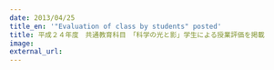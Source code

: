 ```yaml
---
date: 2013/04/25
title_en: '"Evaluation of class by students" posted'
title: 平成２４年度　共通教育科目　「科学の光と影」学生による授業評価を掲載
image:
external_url:
---
```

